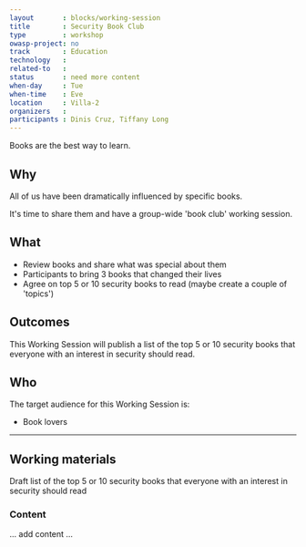 ```yaml
---
layout       : blocks/working-session
title        : Security Book Club
type         : workshop
owasp-project: no
track        : Education
technology   :
related-to   :
status       : need more content
when-day     : Tue
when-time    : Eve
location     : Villa-2
organizers   :
participants : Dinis Cruz, Tiffany Long
---
```


Books are the best way to learn.

## Why

All of us have been dramatically influenced by specific books.

It's time to share them and have a group-wide 'book club' working session.

## What

 - Review books and share what was special about them
 - Participants to bring 3 books that changed their lives
 - Agree on top 5 or 10 security books to read (maybe create a couple of 'topics')
 
## Outcomes

This Working Session will publish a list of the top 5 or 10 security books that everyone with an interest in security should read.


## Who

The target audience for this Working Session is:

 - Book lovers

--- 

## Working materials

Draft list of the top 5 or 10 security books that everyone with an interest in security should read

### Content

... add content ...
